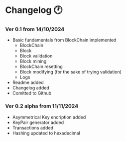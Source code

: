 # Changelog 🕐
### Ver 0.1 from 14/10/2024
* Basic fundamentals from BlockChain implemented
  * BlockChain
  * Block
  * Block validation
  * Block mining
  * BlockChain resetting
  * Block modifying (for the sake of trying validation)
  * Logs
* Readme added
* Changelog added
* Comitted to Github

### Ver 0.2 alpha from 11/11/2024
* Asymmetrical Key encription added
* KeyPair generator added
* Transactions added
* Hashing updated to hexadecimal